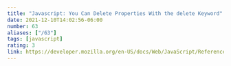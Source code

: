 ```yaml
---
title: "Javascript: You Can Delete Properties With the delete Keyword"
date: 2021-12-10T14:02:56-06:00
number: 63
aliases: ["/63"]
tags: [javascript]
rating: 3
link: https://developer.mozilla.org/en-US/docs/Web/JavaScript/Reference/Operators/delete
---
```


